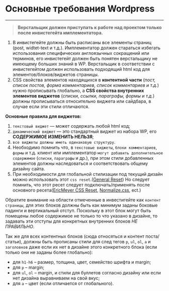 # Основные требования Wordpress

---

> **Верстальщик должен приступать к работе над проектом только после инвистегейта имплементатора.**

1. В инвистегейте должны быть расписаны все элементы страниц (post, widtet-text и т.д.). Имплементатор должен стараться избегать использования специфических англоязычных сокращений или терминов, его инвистегейт должен быть понятен верстальщику не имеющему больших знаний в WP. Верстальщик в соответствии с инвистегейтом должен использовать подходящий html код для элементов/блоков/виджетов страницы.
2. CSS свойства элементов находящихся в **контентной части** (*пост, список постов, форма комментариев, список комментариев и т.д.*) нужно прописывать глобально, а **CSS свойства внутренних элементов виджетов** (*списки, ссылки, параграфы, формы и т.д.*) должны прописываться относительно виджета или сайдбара, в случае если эти стили отличаются.

**Основные правила для виджетов:**

1. `текстовый виджет` — может содержать любой html код;
2. `динамический виджет` — это стандартный виджет из набора WP, его **СОДЕРЖИМОЕ ИЗМЕНИТЬ НЕЛЬЗЯ**;
3. `все виджеты должны иметь одинаковую структуру`.
4. Необходимо помнить что, в `текстовые виджеты`, `блоки комментариев`, `формы` и т.д. клиент или имплементатор `могут добавить дополнительное содержимое` (`списки`, `параграфы` и др.), при этом стили добавленных элементов должны наследоваться и соответствовать общему дизайну сайта.
5. При необходимости для глобальной стилизации под текущий дизайн можно использовать этот `css reset`.([General Reset](https://gist.github.com/MOgorodnik/36d33ec3d390b489bb40f43616fdcebe)) Но следует помнить, что этот ресет следует подключать/применять после основного ресета([EricMeyer CSS Reset](http://meyerweb.com/eric/tools/css/reset/), [Normalize.css](http://necolas.github.io/normalize.css/), ect.) 

Обратите внимание на области отмеченные в инвестигейте как `контент страницы`, для этих блоков должны быть как минимум заданы боковые падинги и вертикальный отступ.
Поскольку в этот блок могут быть помещены любое содержимое не только то что указано в дизайне, то задавать эти отступы для конкретных внутренних блоков _НЕ ПРАВИЛЬНО_.

Так же для всех контентных блоков (сюда относяться и контент поста/статьи), должны быть прописаны стили для след тегов `p`, `ul`, `ol`, `a` и `заголовков` даже если их нет в дизайне этого конкретного блока (если только они не заданы болeе глобально):
* для `h1-h6` – размер, толщина, цвет, семейство шрифта и margin;
* для `p` – margin;
* для `ul`, `ol` – margin, и стили для буллетов согласно дизайну или если нет дизайна выравниваем на свой вкус;
* для `a` – цвет (если отличается от глобального).
